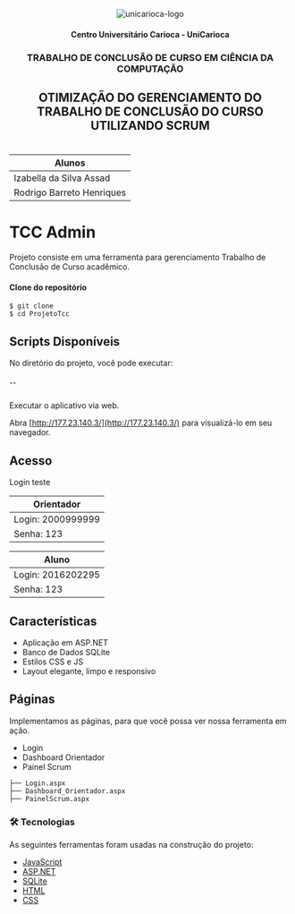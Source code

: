 
<p align="center">
  <img src="https://www.unicarioca.edu.br/sites/all/themes/unicarioca/imgs/logo-unicarioca.png" alt="unicarioca-logo"/>
</p>
<h4 align="center">
  Centro Universitário Carioca - UniCarioca
</h4>
<h3 align="center">
  TRABALHO DE CONCLUSÃO DE CURSO EM CIÊNCIA DA COMPUTAÇÃO
</h3>
<h2 align="center">
  OTIMIZAÇÃO DO GERENCIAMENTO DO TRABALHO DE CONCLUSÃO DO CURSO UTILIZANDO SCRUM

</h2>

#
#
| Alunos | 
| ------ | 
| Izabella da Silva Assad | 
| Rodrigo Barreto Henriques | 


# TCC Admin

Projeto consiste em uma ferramenta para gerenciamento Trabalho de Conclusão de Curso acadêmico.


#### Clone do repositório

```
$ git clone 
$ cd ProjetoTcc

```

## Scripts Disponíveis

No diretório do projeto, você pode executar:

### ``

Executar o aplicativo via web.

Abra [http://177.23.140.3/](http://177.23.140.3/) para visualizá-lo em seu navegador.

## Acesso

Login teste

| Orientador| 
| ------ | 
| Login: 2000999999| 
| Senha: 123| 

| Aluno| 
| ------ | 
| Login: 2016202295| 
| Senha: 123| 


## Características

- Aplicação em ASP.NET
- Banco de Dados SQLite
- Estilos CSS e JS
- Layout elegante, limpo e responsivo

## Páginas

Implementamos as páginas, para que você possa ver nossa ferramenta em ação.

- Login
- Dashboard Orientador
- Painel Scrum
 
 ```
├── Login.aspx
├── Dashboard_Orientador.aspx
├── PainelScrum.aspx
```


### 🛠 Tecnologias

As seguintes ferramentas foram usadas na construção do projeto:

- [JavaScript](https://www.javascript.com/)
- [ASP.NET](https://docs.microsoft.com/pt-br/aspnet/core/?view=aspnetcore-6.0)
- [SQLite](https://www.sqlite.org/index.html)
- [HTML](https://developer.mozilla.org/pt-BR/docs/Web/HTML)
- [CSS](https://developer.mozilla.org/pt-BR/docs/Web/CSS)